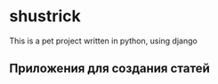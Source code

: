 # shustrick

This is a pet project written in python, using django
## Приложения для создания статей

